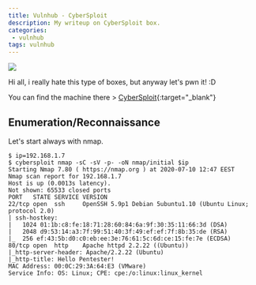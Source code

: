 ```yaml
---
title: Vulnhub - CyberSploit
description: My writeup on CyberSploit box.
categories:
 - vulnhub
tags: vulnhub
---
```


![](https://pbs.twimg.com/media/Dsh2wzTWkAEgsd0.jpg)

Hi all, i really hate this type of boxes, but anyway let's pwn it! :D

You can find the machine there > [CyberSploit](https://www.vulnhub.com/entry/cybersploit-1,506/){:target="_blank"}

## Enumeration/Reconnaissance

Let's start always with nmap.

```
$ ip=192.168.1.7
$ cybersploit nmap -sC -sV -p- -oN nmap/initial $ip
Starting Nmap 7.80 ( https://nmap.org ) at 2020-07-10 12:47 EEST
Nmap scan report for 192.168.1.7
Host is up (0.0013s latency).
Not shown: 65533 closed ports
PORT   STATE SERVICE VERSION
22/tcp open  ssh     OpenSSH 5.9p1 Debian 5ubuntu1.10 (Ubuntu Linux; protocol 2.0)
| ssh-hostkey: 
|   1024 01:1b:c8:fe:18:71:28:60:84:6a:9f:30:35:11:66:3d (DSA)
|   2048 d9:53:14:a3:7f:99:51:40:3f:49:ef:ef:7f:8b:35:de (RSA)
|_  256 ef:43:5b:d0:c0:eb:ee:3e:76:61:5c:6d:ce:15:fe:7e (ECDSA)
80/tcp open  http    Apache httpd 2.2.22 ((Ubuntu))
|_http-server-header: Apache/2.2.22 (Ubuntu)
|_http-title: Hello Pentester!
MAC Address: 00:0C:29:3A:64:E3 (VMware)
Service Info: OS: Linux; CPE: cpe:/o:linux:linux_kernel
```

